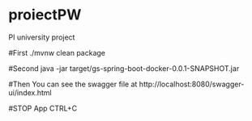 # proiectPW
PI university project

#First
./mvnw clean package

#Second
java -jar target/gs-spring-boot-docker-0.0.1-SNAPSHOT.jar

#Then
You can see the swagger file at http://localhost:8080/swagger-ui/index.html

#STOP App
CTRL+C
